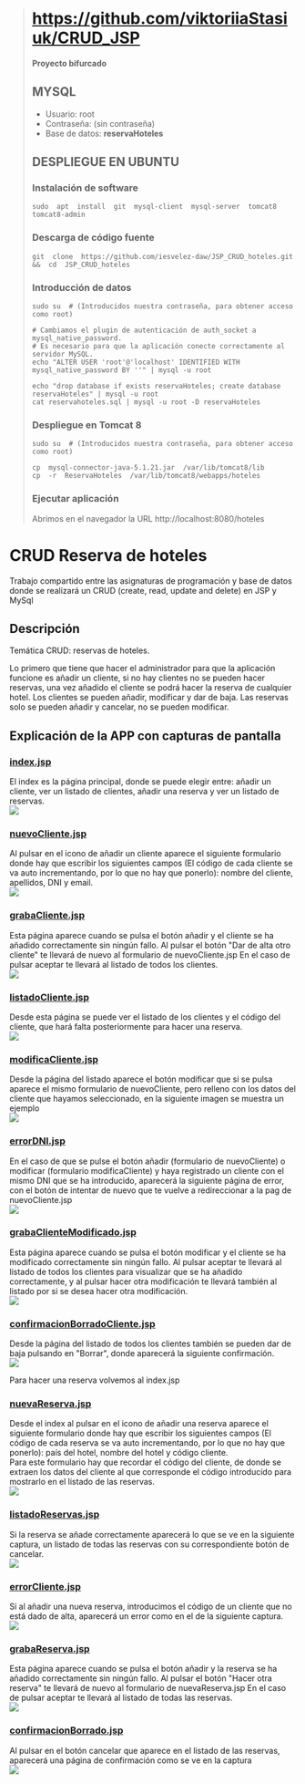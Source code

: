 > # https://github.com/viktoriiaStasiuk/CRUD_JSP
> **Proyecto bifurcado**
>
> ## MYSQL
> - Usuario: root
> - Contraseña: (sin contraseña)
> - Base de datos: **reservaHoteles**
>
> ## DESPLIEGUE EN UBUNTU 
>
> ### Instalación de software
> ```console
> sudo  apt  install  git  mysql-client  mysql-server  tomcat8  tomcat8-admin 
> ``` 
> ### Descarga de código fuente
> ```console
> git  clone  https://github.com/iesvelez-daw/JSP_CRUD_hoteles.git  &&  cd  JSP_CRUD_hoteles
> ```
>
> ### Introducción de datos
> ```console
> sudo su  # (Introducidos nuestra contraseña, para obtener acceso como root)
> 
> # Cambiamos el plugin de autenticación de auth_socket a mysql_native_password. 
> # Es necesario para que la aplicación conecte correctamente al servidor MySQL.
> echo "ALTER USER 'root'@'localhost' IDENTIFIED WITH mysql_native_password BY ''" | mysql -u root
>
> echo "drop database if exists reservaHoteles; create database reservaHoteles" | mysql -u root
> cat reservahoteles.sql | mysql -u root -D reservaHoteles
> ```
> ### Despliegue en Tomcat 8
> ```console
> sudo su  # (Introducidos nuestra contraseña, para obtener acceso como root)
> 
> cp  mysql-connector-java-5.1.21.jar  /var/lib/tomcat8/lib
> cp  -r  ReservaHoteles  /var/lib/tomcat8/webapps/hoteles
> ```
>
> ### Ejecutar aplicación
>
> Abrimos en el navegador la URL http://localhost:8080/hoteles
>

# CRUD Reserva de hoteles
Trabajo compartido entre las asignaturas de programación y base de datos donde se realizará un CRUD (create, read, update and delete) en JSP y MySql
## Descripción

Temática CRUD: reservas de hoteles.

Lo primero que tiene que hacer el administrador para que la aplicación funcione es añadir un cliente, si no hay clientes no se pueden hacer reservas, una vez añadido el cliente se podrá hacer la reserva de cualquier hotel.
Los clientes se pueden añadir, modificar y dar de baja.
Las reservas solo se pueden añadir y cancelar, no se pueden modificar.

## Explicación de la APP con capturas de pantalla

### [index.jsp](https://github.com/luciaflores25/CRUD_JSP/blob/master/ReservaHoteles/index.jsp)
El index es la página principal, donde se puede elegir entre: añadir un cliente, ver un listado de clientes, añadir una reserva y ver un listado de reservas. </br>
<img src="img/index.PNG">

### [nuevoCliente.jsp](https://github.com/luciaflores25/CRUD_JSP/blob/master/ReservaHoteles/nuevoCliente.jsp) 
Al pulsar en el icono de añadir un cliente aparece el siguiente formulario donde hay que escribir los siguientes campos (El código de cada cliente se va auto incrementando, por lo que no hay que ponerlo): nombre del cliente, apellidos, DNI y email. </br>
<img src="img/nuevoCliente.PNG">

### [grabaCliente.jsp](https://github.com/luciaflores25/CRUD_JSP/blob/master/ReservaHoteles/grabaCliente.jsp) 
Esta página aparece cuando se pulsa el botón añadir y el cliente se ha añadido correctamente sin ningún fallo. Al pulsar el botón "Dar de alta otro cliente" te llevará de nuevo al formulario de nuevoCliente.jsp En el caso de pulsar aceptar te llevará al listado de todos los clientes. </br>
<img src="img/grabaCliente.PNG">

### [listadoCliente.jsp](https://github.com/luciaflores25/CRUD_JSP/blob/master/ReservaHoteles/listadoCliente.jsp) 
Desde esta página se puede ver el listado de los clientes y el código del cliente, que hará falta posteriormente para hacer una reserva. </br>
<img src="img/listadoCliente.PNG">

### [modificaCliente.jsp](https://github.com/luciaflores25/CRUD_JSP/blob/master/ReservaHoteles/modificaCliente.jsp) 
Desde la página del listado aparece el botón modificar que si se pulsa aparece el mismo formulario de nuevoCliente, pero relleno con los datos del cliente que hayamos seleccionado, en la siguiente imagen se muestra un ejemplo </br>
<img src="img/modificaCliente.PNG">

### [errorDNI.jsp](https://github.com/luciaflores25/CRUD_JSP/blob/master/ReservaHoteles/errorDNI.jsp) 
En el caso de que se pulse el botón añadir (formulario de nuevoCliente) o modificar (formulario modificaCliente) y haya registrado un cliente con el mismo DNI que se ha introducido, aparecerá la siguiente página de error, con el botón de intentar de nuevo que te vuelve a redireccionar a la pag de nuevoCliente.jsp </br>
<img src="img/errorDNI.PNG">

### [grabaClienteModificado.jsp](https://github.com/luciaflores25/CRUD_JSP/blob/master/ReservaHoteles/grabaClienteModificado.jsp) 
Esta página aparece cuando se pulsa el botón modificar y el cliente se ha modificado correctamente sin ningún fallo. Al pulsar aceptar te llevará al listado de todos los clientes para visualizar que se ha añadido correctamente, y al pulsar hacer otra modificación te llevará también al listado por si se desea hacer otra modificación. </br>
<img src="img/grabaClienteModificado.PNG">

### [confirmacionBorradoCliente.jsp](https://github.com/luciaflores25/CRUD_JSP/blob/master/ReservaHoteles/confirmacionBorradoCliente.jsp) 
Desde la página del listado de todos los clientes también se pueden dar de baja pulsando en "Borrar", donde aparecerá la siguiente confirmación. </br>
<img src="img/confirmacionBorradoCliente.PNG">

Para hacer una reserva volvemos al index.jsp

### [nuevaReserva.jsp](https://github.com/luciaflores25/CRUD_JSP/blob/master/ReservaHoteles/nuevaReserva.jsp) 
Desde el index al pulsar en el icono de añadir una reserva aparece el siguiente formulario donde hay que escribir los siguientes campos (El código de cada reserva se va auto incrementando, por lo que no hay que ponerlo): país del hotel, nombre del hotel y código cliente. </br> Para este formulario hay que recordar el código del cliente, de donde se extraen los datos del cliente al que corresponde el código introducido para mostrarlo en el listado de las reservas. </br>
<img src="img/nuevaReserva.PNG">

### [listadoReservas.jsp](https://github.com/luciaflores25/CRUD_JSP/blob/master/ReservaHoteles/listadoReservas.jsp) 
Si la reserva se añade correctamente aparecerá lo que se ve en la siguiente captura, un listado de todas las reservas con su correspondiente botón de cancelar. </br>
<img src="img/listadoReservas.PNG">

### [errorCliente.jsp](https://github.com/luciaflores25/CRUD_JSP/blob/master/ReservaHoteles/errorCliente.jsp) 
Si al añadir una nueva reserva, introducimos el código de un cliente que no está dado de alta, aparecerá un error como en el de la siguiente captura. </br>
<img src="img/errorCliente.PNG">

### [grabaReserva.jsp](https://github.com/luciaflores25/CRUD_JSP/blob/master/ReservaHoteles/grabaReserva.jsp) 
Esta página aparece cuando se pulsa el botón añadir y la reserva se ha añadido correctamente sin ningún fallo. Al pulsar el botón "Hacer otra reserva" te llevará de nuevo al formulario de nuevaReserva.jsp En el caso de pulsar aceptar te llevará al listado de todas las reservas. </br>
<img src="img/grabaReserva.PNG">

### [confirmacionBorrado.jsp](https://github.com/luciaflores25/CRUD_JSP/blob/master/ReservaHoteles/confirmacionBorrado.jsp) 
Al pulsar en el botón cancelar que aparece en el listado de las reservas, aparecerá una página de confirmación como se ve en la captura </br>
<img src="img/confirmacionBorrado.PNG">
